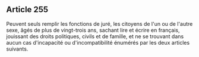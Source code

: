 Article 255
----
Peuvent seuls remplir les fonctions de juré, les citoyens de l'un ou de l'autre
sexe, âgés de plus de vingt-trois ans, sachant lire et écrire en français,
jouissant des droits politiques, civils et de famille, et ne se trouvant dans
aucun cas d'incapacité ou d'incompatibilité énumérés par les deux articles
suivants.
